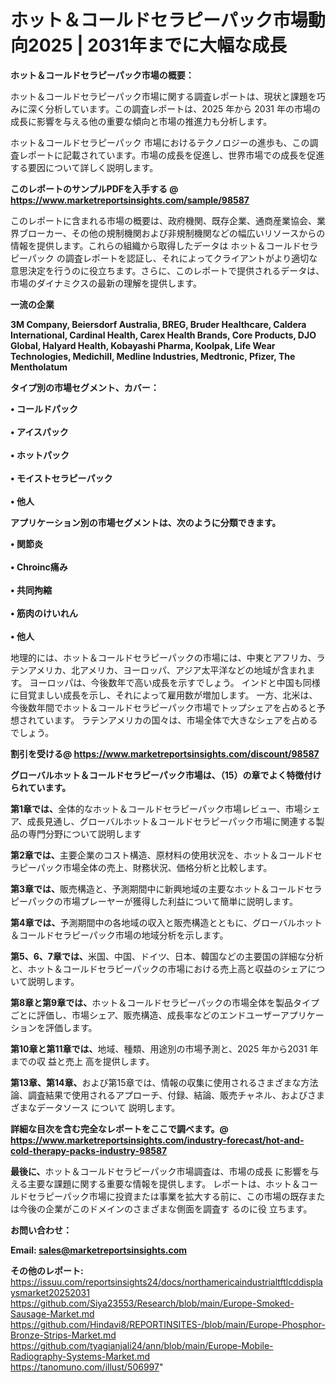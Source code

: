 # ホット＆コールドセラピーパック市場動向2025 | 2031年までに大幅な成長

<strong><b>ホット＆コールドセラピーパック市場の概要：</b></strong>

ホット＆コールドセラピーパック市場に関する調査レポートは、現状と課題を巧みに深く分析しています。この調査レポートは、2025 年から 2031 年の市場の成長に影響を与える他の重要な傾向と市場の推進力も分析します。

ホット＆コールドセラピーパック 市場におけるテクノロジーの進歩も、この調査レポートに記載されています。市場の成長を促進し、世界市場での成長を促進する要因について詳しく説明します。

<strong>このレポートのサンプルPDFを入手する @ <a href=https://www.marketreportsinsights.com/sample/98587>https://www.marketreportsinsights.com/sample/98587</a></strong>

このレポートに含まれる市場の概要は、政府機関、既存企業、通商産業協会、業界ブローカー、その他の規制機関および非規制機関などの幅広いリソースからの情報を提供します。これらの組織から取得したデータは ホット＆コールドセラピーパック の調査レポートを認証し、それによってクライアントがより適切な意思決定を行うのに役立ちます。さらに、このレポートで提供されるデータは、市場のダイナミクスの最新の理解を提供します。

<strong>一流の企業</strong>

<strong><b>3M Company, Beiersdorf Australia, BREG, Bruder Healthcare, Caldera International, Cardinal Health, Carex Health Brands, Core Products, DJO Global, Halyard Health, Kobayashi Pharma, Koolpak, Life Wear Technologies, Medichill, Medline Industries, Medtronic, Pfizer, The Mentholatum</b></strong>

<strong><b>タイプ別の市場セグメント、カバー：</b></strong>

<strong>• コールドパック<br><br>• アイスパック<br><br>• ホットパック<br><br>• モイストセラピーパック<br><br>• 他人</strong>

<strong><b>アプリケーション別の市場セグメントは、次のように分類できます。</b></strong>

<strong>• 関節炎<br><br>• Chroinc痛み<br><br>• 共同拘縮<br><br>• 筋肉のけいれん<br><br>• 他人</strong>

 地理的には、ホット＆コールドセラピーパックの市場には、中東とアフリカ、ラテンアメリカ、北アメリカ、ヨーロッパ、アジア太平洋などの地域が含まれます。 ヨーロッパは、今後数年で高い成長を示すでしょう。 インドと中国も同様に目覚ましい成長を示し、それによって雇用数が増加します。 一方、北米は、今後数年間でホット＆コールドセラピーパック市場でトップシェアを占めると予想されています。 ラテンアメリカの国々は、市場全体で大きなシェアを占めるでしょう。

<strong>割引を受ける@ <a href=https://www.marketreportsinsights.com/discount/98587>https://www.marketreportsinsights.com/discount/98587</a></strong>

<strong><b>グローバルホット＆コールドセラピーパック市場は、（15）の章でよく特徴付けられています。</b></strong>

<strong><b>第</b></strong><strong><b>1章では、</b></strong>全体的なホット＆コールドセラピーパック市場レビュー、市場シェア、成長見通し、グローバルホット＆コールドセラピーパック市場に関連する製品の専門分野について説明します

<strong><b>第2章では、</b></strong>主要企業のコスト構造、原材料の使用状況を、ホット＆コールドセラピーパック市場全体の売上、財務状況、価格分析と比較します。

<strong><b>第3章では、</b></strong>販売構造と、予測期間中に新興地域の主要なホット＆コールドセラピーパックの市場プレーヤーが獲得した利益について簡単に説明します。

<strong><b>第4章では、</b></strong>予測期間中の各地域の収入と販売構造とともに、グローバルホット＆コールドセラピーパック市場の地域分析を示します。

<strong><b>第5、6、7章では、</b></strong>米国、中国、ドイツ、日本、韓国などの主要国の詳細な分析と、ホット＆コールドセラピーパックの市場における売上高と収益のシェアについて説明します。

<strong><b>第8章と第9章では、</b></strong>ホット＆コールドセラピーパックの市場全体を製品タイプごとに評価し、市場シェア、販売構造、成長率などのエンドユーザーアプリケーションを評価します。

<strong><b>第10章と第11章では、</b></strong>地域、種類、用途別の市場予測と、2025 年から2031 年までの収 益と売上 高を提供します。

<strong><b>第13章、第14章、</b></strong>および第15章では、情報の収集に使用されるさまざまな方法論、調査結果で使用されるアプローチ、付録、結論、販売チャネル、およびさまざまなデータソース について 説明します。

<strong>詳細な目次を含む完全なレポートをここで調べます。@ <a href=https://www.marketreportsinsights.com/industry-forecast/hot-and-cold-therapy-packs-industry-98587>https://www.marketreportsinsights.com/industry-forecast/hot-and-cold-therapy-packs-industry-98587</a></strong>

<strong><b>最後に、</b></strong>ホット＆コールドセラピーパック市場調査は、市場の成長 に影響を</a>与える主要な課題に関する重要な情報を提供します。 レポートは、ホット＆コールドセラピーパック市場に投資または事業を拡大する前に、この市場の既存または今後の企業がこのドメインのさまざまな側面を調査す るのに役 立ちます。

<strong><b>お問い合わせ：</b></strong>

<strong>Email: </strong><a href=mailto:sales@marketreportsinsights.com><strong>sales@marketreportsinsights.com</strong></a>

<strong>その他のレポート:</strong>
<br>
<a href=https://issuu.com/reportsinsights24/docs/northamericaindustrialtftlcddisplaysmarket20252031>https://issuu.com/reportsinsights24/docs/northamericaindustrialtftlcddisplaysmarket20252031</a>
<br>
<a href=https://github.com/Siya23553/Research/blob/main/Europe-Smoked-Sausage-Market.md>https://github.com/Siya23553/Research/blob/main/Europe-Smoked-Sausage-Market.md</a>
<br>
<a href=https://github.com/Hindavi8/REPORTINSITES-/blob/main/Europe-Phosphor-Bronze-Strips-Market.md>https://github.com/Hindavi8/REPORTINSITES-/blob/main/Europe-Phosphor-Bronze-Strips-Market.md</a>
<br>
<a href=https://github.com/tyagianjali24/ann/blob/main/Europe-Mobile-Radiography-Systems-Market.md>https://github.com/tyagianjali24/ann/blob/main/Europe-Mobile-Radiography-Systems-Market.md</a>
<br>
<a href=https://tanomuno.com/illust/506997>https://tanomuno.com/illust/506997</a>"
